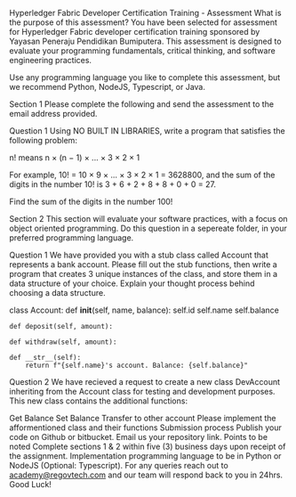 Hyperledger Fabric Developer Certification Training - Assessment
What is the purpose of this assessment?
You have been selected for assessment for Hyperledger Fabric developer certification training sponsored by Yayasan Peneraju Pendidikan Bumiputera. This assessment is designed to evaluate your programming fundamentals, critical thinking, and software engineering practices.

Use any programming language you like to complete this assessment, but we recommend Python, NodeJS, Typescript, or Java.

Section 1
Please complete the following and send the assessment to the email address provided.

Question 1
Using NO BUILT IN LIBRARIES, write a program that satisfies the following problem:

n! means n × (n − 1) × ... × 3 × 2 × 1

For example, 10! = 10 × 9 × ... × 3 × 2 × 1 = 3628800, and the sum of the digits in the number 10! is 3 + 6 + 2 + 8 + 8 + 0 + 0 = 27.

Find the sum of the digits in the number 100!

Section 2
This section will evaluate your software practices, with a focus on object oriented programming. Do this question in a sepereate folder, in your preferred programming language.

Question 1
We have provided you with a stub class called Account that represents a bank account. Please fill out the stub functions, then write a program that creates 3 unique instances of the class, and store them in a data structure of your choice. Explain your thought process behind choosing a data structure.

class Account:
    def __init__(self, name, balance):
        self.id
        self.name
        self.balance

    def deposit(self, amount):

    def withdraw(self, amount):

    def __str__(self):
        return f"{self.name}'s account. Balance: {self.balance}"
Question 2
We have recieved a request to create a new class DevAccount inheriting from the Account class for testing and development purposes. This new class contains the additional functions:

Get Balance
Set Balance
Transfer to other account
Please implement the afformentioned class and their functions
Submission process
Publish your code on Github or bitbucket.
Email us your repository link.
Points to be noted
Complete sections 1 & 2 within five (3) business days upon receipt of the assignment.
Implementation programming language to be in Python or NodeJS (Optional: Typescript).
For any queries reach out to academy@regovtech.com and our team will respond back to you in 24hrs.
Good Luck!
